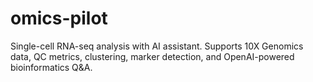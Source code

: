 # omics-pilot
Single-cell RNA-seq analysis with AI assistant. Supports 10X Genomics data, QC metrics, clustering, marker detection, and OpenAI-powered bioinformatics Q&amp;A.
